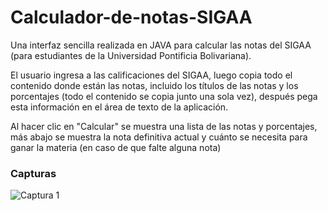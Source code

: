 # Calculador-de-notas-SIGAA

Una interfaz sencilla realizada en JAVA para calcular las notas del SIGAA (para estudiantes de la Universidad Pontificia Bolivariana).

El usuario ingresa a las calificaciones del SIGAA, luego copia todo el
contenido donde están las notas, incluido los títulos de las notas y los porcentajes (todo el contenido se copia junto una sola vez),
después pega esta información en el área de texto de la aplicación.

Al hacer clic en "Calcular" se muestra una lista de las notas y porcentajes, más abajo se muestra la nota definitiva actual y cuánto se necesita para ganar la materia (en caso de que falte alguna nota)

### Capturas

![Captura 1](https://i.postimg.cc/1Rp83hWt/Calcula-SIGAA.png)
